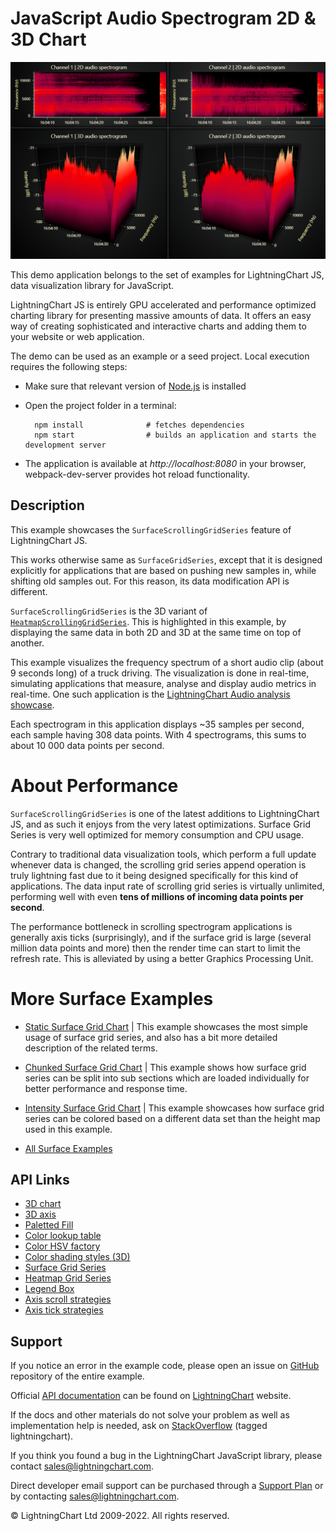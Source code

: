 # JavaScript Audio Spectrogram 2D & 3D Chart

![JavaScript Audio Spectrogram 2D & 3D Chart](surfaceScrollingGrid-darkGold.png)

This demo application belongs to the set of examples for LightningChart JS, data visualization library for JavaScript.

LightningChart JS is entirely GPU accelerated and performance optimized charting library for presenting massive amounts of data. It offers an easy way of creating sophisticated and interactive charts and adding them to your website or web application.

The demo can be used as an example or a seed project. Local execution requires the following steps:

-   Make sure that relevant version of [Node.js](https://nodejs.org/en/download/) is installed
-   Open the project folder in a terminal:

          npm install              # fetches dependencies
          npm start                # builds an application and starts the development server

-   The application is available at _http://localhost:8080_ in your browser, webpack-dev-server provides hot reload functionality.


## Description

This example showcases the `SurfaceScrollingGridSeries` feature of LightningChart JS.

This works otherwise same as `SurfaceGridSeries`, except that it is designed explicitly for applications that are based on pushing new samples in, while shifting old samples out. For this reason, its data modification API is different.

`SurfaceScrollingGridSeries` is the 3D variant of [`HeatmapScrollingGridSeries`](https://lightningchart.com/lightningchart-js-api-documentation/v3.2.0/classes/heatmapscrollinggridseries.html). This is highlighted in this example, by displaying the same data in both 2D and 3D at the same time on top of another.

This example visualizes the frequency spectrum of a short audio clip (about 9 seconds long) of a truck driving. The visualization is done in real-time, simulating applications that measure, analyse and display audio metrics in real-time. One such application is the [LightningChart Audio analysis showcase](https://arction.github.io/lcjs-showcase-audio/).

Each spectrogram in this application displays ~35 samples per second, each sample having 308 data points. With 4 spectrograms, this sums to about 10 000 data points per second.

# About Performance

`SurfaceScrollingGridSeries` is one of the latest additions to LightningChart JS, and as such it enjoys from the very latest optimizations. Surface Grid Series is very well optimized for memory consumption and CPU usage.

Contrary to traditional data visualization tools, which perform a full update whenever data is changed, the scrolling grid series append operation is truly lightning fast due to it being designed specifically for this kind of applications. The data input rate of scrolling grid series is virtually unlimited, performing well with even **tens of millions of incoming data points per second**.

The performance bottleneck in scrolling spectrogram applications is generally axis ticks (surprisingly), and if the surface grid is large (several million data points and more) then the render time can start to limit the refresh rate. This is alleviated by using a better Graphics Processing Unit.

# More Surface Examples

-   [Static Surface Grid Chart](https://lightningchart.com/lightningchart-js-interactive-examples/examples/lcjs-example-0912-surfaceGrid.html) | This example showcases the most simple usage of surface grid series, and also has a bit more detailed description of the related terms.

-   [Chunked Surface Grid Chart](https://lightningchart.com/lightningchart-js-interactive-examples/examples/lcjs-example-0916-surfaceChunkLoad.html) | This example shows how surface grid series can be split into sub sections which are loaded individually for better performance and response time.

-   [Intensity Surface Grid Chart](https://lightningchart.com/lightningchart-js-interactive-examples/examples/lcjs-example-0914-surfaceIntensityGrid.html) | This example showcases how surface grid series can be colored based on a different data set than the height map used in this example.

-   [All Surface Examples](https://lightningchart.com/lightningchart-js-interactive-examples/search.html?t=surface)


## API Links

* [3D chart]
* [3D axis]
* [Paletted Fill]
* [Color lookup table]
* [Color HSV factory]
* [Color shading styles (3D)]
* [Surface Grid Series]
* [Heatmap Grid Series]
* [Legend Box]
* [Axis scroll strategies]
* [Axis tick strategies]


## Support

If you notice an error in the example code, please open an issue on [GitHub][0] repository of the entire example.

Official [API documentation][1] can be found on [LightningChart][2] website.

If the docs and other materials do not solve your problem as well as implementation help is needed, ask on [StackOverflow][3] (tagged lightningchart).

If you think you found a bug in the LightningChart JavaScript library, please contact sales@lightningchart.com.

Direct developer email support can be purchased through a [Support Plan][4] or by contacting sales@lightningchart.com.

[0]: https://github.com/Arction/
[1]: https://lightningchart.com/lightningchart-js-api-documentation/
[2]: https://lightningchart.com
[3]: https://stackoverflow.com/questions/tagged/lightningchart
[4]: https://lightningchart.com/support-services/

© LightningChart Ltd 2009-2022. All rights reserved.


[3D chart]: https://lightningchart.com/js-charts/api-documentation/v7.1.0/classes/Chart3D.html
[3D axis]: https://lightningchart.com/js-charts/api-documentation/v7.1.0/classes/Axis3D.html
[Paletted Fill]: https://lightningchart.com/js-charts/api-documentation/v7.1.0/classes/PalettedFill.html
[Color lookup table]: https://lightningchart.com/js-charts/api-documentation/v7.1.0/classes/LUT.html
[Color HSV factory]: https://lightningchart.com/js-charts/api-documentation/v7.1.0/functions/ColorHSV.html
[Color shading styles (3D)]: https://lightningchart.com/js-charts/api-documentation/v7.1.0/variables/ColorShadingStyles.html
[Surface Grid Series]: https://lightningchart.com/js-charts/api-documentation/v7.1.0/classes/SurfaceGridSeries3D.html
[Heatmap Grid Series]: https://lightningchart.com/js-charts/api-documentation/v7.1.0/classes/HeatmapGridSeriesIntensityValues.html
[Legend Box]: https://lightningchart.com/js-charts/api-documentation/v7.1.0/classes/Chart.html#addLegendBox
[Axis scroll strategies]: https://lightningchart.com/js-charts/api-documentation/v7.1.0/variables/AxisScrollStrategies.html
[Axis tick strategies]: https://lightningchart.com/js-charts/api-documentation/v7.1.0/variables/AxisTickStrategies.html

